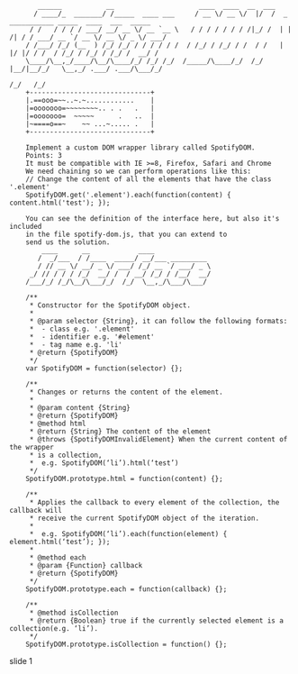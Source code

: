            ______           __                     ____  ____  __  ___
          / ____/_  _______/ /_____  ____ ___     / __ \/ __ \/  |/  /  _      ___________ _____  ____  ___  _____
         / /   / / / / ___/ __/ __ \/ __ `__ \   / / / / / / / /|_/ /  | | /| / / ___/ __ `/ __ \/ __ \/ _ \/ ___/
        / /___/ /_/ (__  ) /_/ /_/ / / / / / /  / /_/ / /_/ / /  / /   | |/ |/ / /  / /_/ / /_/ / /_/ /  __/ /
        \____/\__,_/____/\__/\____/_/ /_/ /_/  /_____/\____/_/  /_/    |__/|__/_/   \__,_/ .___/ .___/\___/_/
                                                                                        /_/   /_/
        +------------------------------+
        |.==ooo=~~..~.~............    |
        |=ooooooo=~~~~~~~~.. . .   .   |
        |=ooooooo=  ~~~~~      .   ..  |
        |~====o==~    ~~ ...~..... .   |
        +------------------------------+

        Implement a custom DOM wrapper library called SpotifyDOM.
        Points: 3
        It must be compatible with IE >=8, Firefox, Safari and Chrome
        We need chaining so we can perform operations like this:
        // Change the content of all the elements that have the class '.element'
        SpotifyDOM.get('.element').each(function(content) { content.html('test'); });

        You can see the definition of the interface here, but also it's included
        in the file spotify-dom.js, that you can extend to
        send us the solution.
            ____      __            ____
           /  _/___  / /____  _____/ __/___ _________
           / // __ \/ __/ _ \/ ___/ /_/ __ `/ ___/ _ \
         _/ // / / / /_/  __/ /  / __/ /_/ / /__/  __/
        /___/_/ /_/\__/\___/_/  /_/  \__,_/\___/\___/

        /**
         * Constructor for the SpotifyDOM object.
         *
         * @param selector {String}, it can follow the following formats:
         *  - class e.g. '.element'
         *  - identifier e.g. '#element'
         *  - tag name e.g. 'li'
         * @return {SpotifyDOM}
         */
        var SpotifyDOM = function(selector) {};

        /**
         * Changes or returns the content of the element.
         *
         * @param content {String}
         * @return {SpotifyDOM}
         * @method html
         * @return {String} The content of the element
         * @throws {SpotifyDOMInvalidElement} When the current content of the wrapper
         * is a collection,
         *  e.g. SpotifyDOM(‘li’).html(‘test’)
         */
        SpotifyDOM.prototype.html = function(content) {};

        /**
         * Applies the callback to every element of the collection, the callback will
         * receive the current SpotifyDOM object of the iteration.
         *
         *  e.g. SpotifyDOM(‘li’).each(function(element) { element.html(‘test’); });
         *
         * @method each
         * @param {Function} callback
         * @return {SpotifyDOM}
         */
        SpotifyDOM.prototype.each = function(callback) {};

        /**
         * @method isCollection
         * @return {Boolean} true if the currently selected element is a collection(e.g. ‘li’).
         */
        SpotifyDOM.prototype.isCollection = function() {};
















































































slide 1